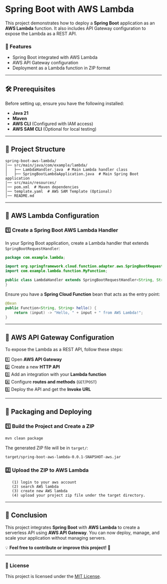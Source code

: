 # Spring Boot with AWS Lambda  

This project demonstrates how to deploy a **Spring Boot** application as an **AWS Lambda** function. It also includes API Gateway configuration to expose the Lambda as a REST API.  

### 🚀 Features  

- Spring Boot integrated with AWS Lambda  
- AWS API Gateway configuration  
- Deployment as a Lambda function in ZIP format  

---

## 🛠 Prerequisites  

Before setting up, ensure you have the following installed:  

- **Java 21**  
- **Maven**  
- **AWS CLI** (Configured with IAM access)  
- **AWS SAM CLI** (Optional for local testing)  

---

## 📂 Project Structure  

```
spring-boot-aws-lambda/
│── src/main/java/com/example/lambda/
│   ├── LambdaHandler.java  # Main Lambda handler class
│   ├── SpringBootLambdaApplication.java  # Main Spring Boot application
│── src/main/resources/
│── pom.xml  # Maven dependencies
│── template.yaml  # AWS SAM Template (Optional)
│── README.md
```  

---

## 📌 AWS Lambda Configuration  

### 1️⃣ **Create a Spring Boot AWS Lambda Handler**  

In your Spring Boot application, create a Lambda handler that extends `SpringBootRequestHandler`:  

```java
package com.example.lambda;

import org.springframework.cloud.function.adapter.aws.SpringBootRequestHandler;
import com.example.lambda.function.MyFunction;

public class LambdaHandler extends SpringBootRequestHandler<String, String> {
}
```

Ensure you have a **Spring Cloud Function** bean that acts as the entry point:  

```java
@Bean
public Function<String, String> hello() {
    return (input) -> "Hello, " + input + " from AWS Lambda!";
}
```

---

## 📌 AWS API Gateway Configuration  

To expose the Lambda as a REST API, follow these steps:  

1️⃣ Open **AWS API Gateway**  
2️⃣ Create a new **HTTP API**  
3️⃣ Add an integration with your **Lambda function**  
4️⃣ Configure **routes and methods** (`GET`/`POST`)  
5️⃣ Deploy the API and get the **Invoke URL**  

---

## 📌 Packaging and Deploying  

### 1️⃣ **Build the Project and Create a ZIP**  

```sh
mvn clean package
```

The generated ZIP file will be in `target/`:

```sh
target/spring-boot-aws-lambda-0.0.1-SNAPSHOT-aws.jar
```

### 2️⃣ **Upload the ZIP to AWS Lambda**  

```
   (1) login to your aws account
   (2) search AWS lambda
   (3) create new AWS lambda
   (4) upload your project zip file under the target directory.
```

---

## 📌 Conclusion  

This project integrates **Spring Boot** with **AWS Lambda** to create a serverless API using **AWS API Gateway**. You can now deploy, manage, and scale your application without managing servers.  

💡 **Feel free to contribute or improve this project!** 🚀  

---

### 📜 License  

This project is licensed under the [MIT License](LICENSE).  
